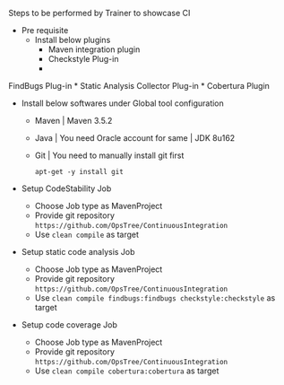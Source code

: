 Steps to be performed by Trainer to showcase CI

* Pre requisite
  * Install below plugins
    * Maven integration plugin
    * Checkstyle Plug-in
    *
FindBugs Plug-in
    * Static Analysis Collector Plug-in
    * Cobertura Plugin
  * Install below softwares under Global tool configuration
    * Maven | Maven 3.5.2
    * Java | You need Oracle account for same | JDK 8u162
    * Git | You need to manually install git first

      ```apt-get -y install git```

* Setup CodeStability Job
  * Choose Job type as MavenProject
  * Provide git repository ```https://github.com/OpsTree/ContinuousIntegration```
  * Use ```clean compile``` as target
* Setup static code analysis Job
  * Choose Job type as MavenProject
  * Provide git repository ```https://github.com/OpsTree/ContinuousIntegration```
  * Use ```clean compile findbugs:findbugs checkstyle:checkstyle``` as target
* Setup code coverage Job
  * Choose Job type as MavenProject
  * Provide git repository ```https://github.com/OpsTree/ContinuousIntegration```
  * Use ```clean compile cobertura:cobertura``` as target
